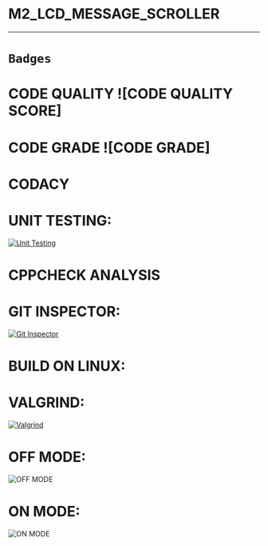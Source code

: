 # M2_LCD_MESSAGE_SCROLLER
-----------------------------------------------------------
# `Badges`
# CODE QUALITY ![CODE QUALITY SCORE]
# CODE GRADE ![CODE GRADE]

# CODACY

# UNIT TESTING:
[![Unit Testing](https://github.com/SELVAPRAKASH2/M2_LCD-MESSAGE-SCROLLER/actions/workflows/Unit%20Testing.yml/badge.svg)](https://github.com/SELVAPRAKASH2/M2_LCD-MESSAGE-SCROLLER/actions/workflows/Unit%20Testing.yml)


# CPPCHECK ANALYSIS



# GIT INSPECTOR:
[![Git Inspector](https://github.com/SELVAPRAKASH2/M2_LCD-MESSAGE-SCROLLER/actions/workflows/Git%20Inspector.yml/badge.svg)](https://github.com/SELVAPRAKASH2/M2_LCD-MESSAGE-SCROLLER/actions/workflows/Git%20Inspector.yml)



# BUILD ON LINUX:




# VALGRIND:
[![Valgrind](https://github.com/SELVAPRAKASH2/M2_LCD-MESSAGE-SCROLLER/actions/workflows/Valgrind.yml/badge.svg)](https://github.com/SELVAPRAKASH2/M2_LCD-MESSAGE-SCROLLER/actions/workflows/Valgrind.yml)


# OFF MODE:
![OFF MODE](https://user-images.githubusercontent.com/102603354/164968324-e08d4665-c570-4c6c-b757-ebbc4bd92506.jpg)




# ON MODE:
![ON MODE](https://user-images.githubusercontent.com/102603354/164968332-d3b83211-0371-43e0-bf55-13acf33342e8.jpg)

